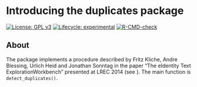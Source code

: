 Introducing the duplicates package
================

<!-- badges: start -->

[![License: GPL
v3](https://img.shields.io/badge/License-GPLv3-green.svg)](https://www.gnu.org/licenses/gpl-3.0)
[![Lifecycle:
experimental](https://img.shields.io/badge/lifecycle-maturing-blue.svg)](https://www.tidyverse.org/lifecycle/#maturing)
[![R-CMD-check](https://github.com/PolMine/duplicates/actions/workflows/R-CMD-check.yaml/badge.svg)](https://github.com/PolMine/duplicates/actions/workflows/R-CMD-check.yaml)
<!-- badges: end -->

## About

The package implements a procedure described by Fritz Kliche, Andre
Blessing, Urlich Heid and Jonathan Sonntag in the paper “The eIdentity
Text ExplorationWorkbench” presented at LREC 2014 (see ). The main
function is `detect_duplicates()`.
